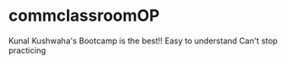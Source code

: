 # commclassroomOP

Kunal Kushwaha's Bootcamp is the best!!
Easy to understand
Can't stop practicing 
